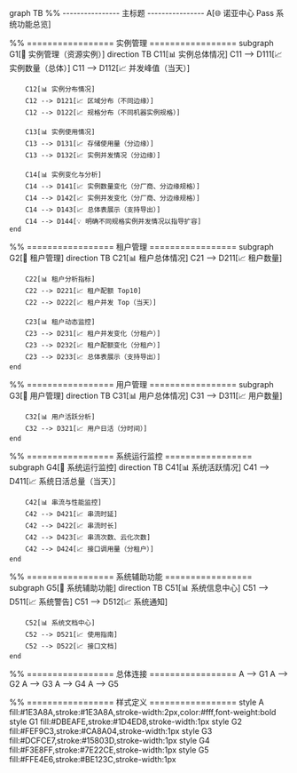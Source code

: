 graph TB
%% ---------------- 主标题 ----------------
    A[🌐 诺亚中心 Pass 系统功能总览]

%% ================= 实例管理 =================
    subgraph G1[📂 实例管理（资源实例）]
        direction TB
        C11[📊 实例总体情况]
        C11 --> D111[📈 实例数量（总体）]
        C11 --> D112[📈 并发峰值（当天）]

        C12[📊 实例分布情况]
        C12 --> D121[📈 区域分布（不同边缘）]
        C12 --> D122[📈 规格分布（不同机器实例规格）]

        C13[📊 实例使用情况]
        C13 --> D131[📈 存储使用量（分边缘）]
        C13 --> D132[📈 实例并发情况（分边缘）]

        C14[📊 实例变化与分析]
        C14 --> D141[📈 实例数量变化（分厂商、分边缘规格）]
        C14 --> D142[📈 实例并发变化（分厂商、分边缘规格）]
        C14 --> D143[📈 总体表展示（支持导出）]
        C14 --> D144[💡 明确不同规格实例并发情况以指导扩容]
    end

%% ================= 租户管理 =================
    subgraph G2[📂 租户管理]
        direction TB
        C21[📊 租户总体情况]
        C21 --> D211[📈 租户数量]

        C22[📊 租户分析指标]
        C22 --> D221[📈 租户配额 Top10]
        C22 --> D222[📈 租户并发 Top（当天）]

        C23[📊 租户动态监控]
        C23 --> D231[📈 租户并发变化（分租户）]
        C23 --> D232[📈 租户配额变化（分租户）]
        C23 --> D233[📈 总体表展示（支持导出）]
    end

%% ================= 用户管理 =================
    subgraph G3[📂 用户管理]
        direction TB
        C31[📊 用户总体情况]
        C31 --> D311[📈 用户数量]

        C32[📊 用户活跃分析]
        C32 --> D321[📈 用户日活（分时间）]
    end

%% ================= 系统运行监控 =================
    subgraph G4[📂 系统运行监控]
        direction TB
        C41[📊 系统活跃情况]
        C41 --> D411[📈 系统日活总量（当天）]

        C42[📊 串流与性能监控]
        C42 --> D421[📈 串流时延]
        C42 --> D422[📈 串流时长]
        C42 --> D423[📈 串流次数、云化次数]
        C42 --> D424[📈 接口调用量（分租户）]
    end

%% ================= 系统辅助功能 =================
    subgraph G5[📂 系统辅助功能]
        direction TB
        C51[📊 系统信息中心]
        C51 --> D511[📈 系统警告]
        C51 --> D512[📈 系统通知]

        C52[📊 系统文档中心]
        C52 --> D521[📈 使用指南]
        C52 --> D522[📈 接口文档]
    end

%% ================= 总体连接 =================
    A --> G1
    A --> G2
    A --> G3
    A --> G4
    A --> G5

%% ================= 样式定义 =================
    style A fill:#1E3A8A,stroke:#1E3A8A,stroke-width:2px,color:#fff,font-weight:bold
    style G1 fill:#DBEAFE,stroke:#1D4ED8,stroke-width:1px
    style G2 fill:#FEF9C3,stroke:#CA8A04,stroke-width:1px
    style G3 fill:#DCFCE7,stroke:#15803D,stroke-width:1px
    style G4 fill:#F3E8FF,stroke:#7E22CE,stroke-width:1px
    style G5 fill:#FFE4E6,stroke:#BE123C,stroke-width:1px
